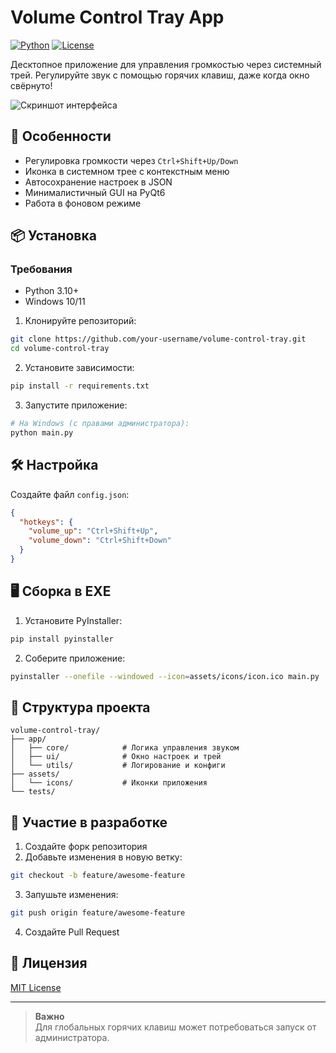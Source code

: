 # Volume Control Tray App

[![Python](https://img.shields.io/badge/Python-3.10%2B-blue)](https://www.python.org/)
[![License](https://img.shields.io/badge/License-MIT-green)](LICENSE)

Десктопное приложение для управления громкостью через системный трей. Регулируйте звук с помощью горячих клавиш, даже когда окно свёрнуто!

![Скриншот интерфейса](assets/screenshots/tray-menu.png)

## 🌟 Особенности
- Регулировка громкости через `Ctrl+Shift+Up/Down`
- Иконка в системном трее с контекстным меню
- Автосохранение настроек в JSON
- Минималистичный GUI на PyQt6
- Работа в фоновом режиме

## 📦 Установка

### Требования
- Python 3.10+
- Windows 10/11

1. Клонируйте репозиторий:
```bash
git clone https://github.com/your-username/volume-control-tray.git
cd volume-control-tray
```

2. Установите зависимости:
```bash
pip install -r requirements.txt
```

3. Запустите приложение:
```bash
# На Windows (с правами администратора):
python main.py
```

## 🛠 Настройка
Создайте файл `config.json`:
```json
{
  "hotkeys": {
    "volume_up": "Ctrl+Shift+Up",
    "volume_down": "Ctrl+Shift+Down"
  }
}
```

## 🖥 Сборка в EXE
1. Установите PyInstaller:
```bash
pip install pyinstaller
```

2. Соберите приложение:
```bash
pyinstaller --onefile --windowed --icon=assets/icons/icon.ico main.py
```

## 📂 Структура проекта
```
volume-control-tray/
├── app/
│   ├── core/            # Логика управления звуком
│   ├── ui/              # Окно настроек и трей
│   └── utils/           # Логирование и конфиги
├── assets/
│   └── icons/           # Иконки приложения
└── tests/
```

## 🤝 Участие в разработке
1. Создайте форк репозитория
2. Добавьте изменения в новую ветку:
```bash
git checkout -b feature/awesome-feature
```
3. Запушьте изменения:
```bash
git push origin feature/awesome-feature
```
4. Создайте Pull Request

## 📜 Лицензия
[MIT License](LICENSE)

---

> **Важно**  
> Для глобальных горячих клавиш может потребоваться запуск от администратора.
